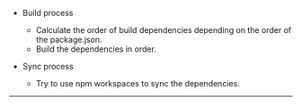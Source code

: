 - Build process

  - Calculate the order of build dependencies depending on the order of the package.json.
  - Build the dependencies in order.

- Sync process

  - Try to use npm workspaces to sync the dependencies.

---
